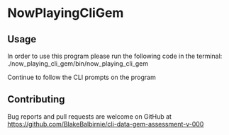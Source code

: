 # NowPlayingCliGem

## Usage

In order to use this program please run the following code in the terminal: ./now_playing_cli_gem/bin/now_playing_cli_gem

Continue to follow the CLI prompts on the program

## Contributing

Bug reports and pull requests are welcome on GitHub at https://github.com/BlakeBalbirnie/cli-data-gem-assessment-v-000
